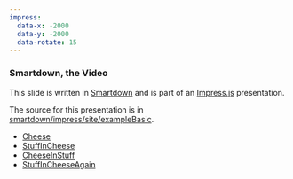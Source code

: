 ```yaml
---
impress:
  data-x: -2000
  data-y: -2000
  data-rotate: 15
---
```

### Smartdown, the Video

This slide is written in [Smartdown](https://smartdown.io) and is part of an [Impress.js](https://github.com/impress/impress.js) presentation.

The source for this presentation is in [smartdown/impress/site/exampleBasic](https://github.com/smartdown/firstvideo/tree/master/site/storyboard).

- [Cheese](:@Cheese:Cheese)
- [StuffInCheese](:@Cheese:StuffInCheese)
- [CheeseInStuff](:@Cheese:StuffInCheese)
- [StuffInCheeseAgain](:@Cheese:StuffInCheeseAgain)


